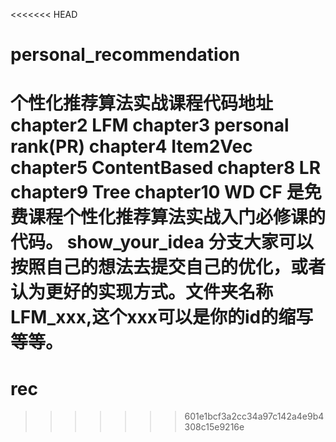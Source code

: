 <<<<<<< HEAD
# personal_recommendation

个性化推荐算法实战课程代码地址
chapter2 LFM
chapter3 personal rank(PR)
chapter4 Item2Vec
chapter5 ContentBased
chapter8 LR
chapter9 Tree
chapter10 WD
CF 是免费课程个性化推荐算法实战入门必修课的代码。
show_your_idea 分支大家可以按照自己的想法去提交自己的优化，或者认为更好的实现方式。文件夹名称LFM_xxx,这个xxx可以是你的id的缩写等等。
=======
# rec
>>>>>>> 601e1bcf3a2cc34a97c142a4e9b4308c15e9216e
